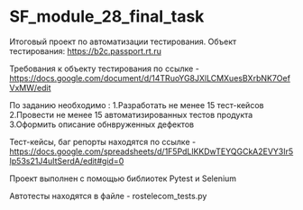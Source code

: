 # SF_module_28_final_task

Итоговый проект по автоматизации тестирования.
Объект тестирования: https://b2c.passport.rt.ru

Требования к объекту тестирования по ссылке - https://docs.google.com/document/d/14TRuoYG8JXlLCMXuesBXrbNK7OefVxMW/edit

По заданию необходимо :
1.Разработать не менее 15 тест-кейсов
2.Провести не менее 15 автоматизированных тестов продукта 
3.Оформить описание обнвруженных дефектов

Тест-кейсы, баг репорты находятся по ссылке - https://docs.google.com/spreadsheets/d/1F5PdLlKKDwTEYQGCkA2EVY3Ir5Ip53s21J4uItSerdA/edit#gid=0

Проект выполнен с помощью библиотек Pytest и Selenium

Автотесты находятся в файле - rostelecom_tests.py



